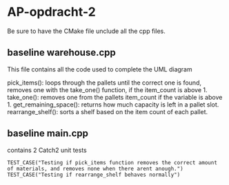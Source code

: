 # AP-opdracht-2

Be sure to have the CMake file unclude all the cpp files.

## baseline warehouse.cpp

This file contains all the code used to complete the UML diagram

pick_items(): loops through the pallets until the correct one is found, removes one with the take_one() function, if the item_count is above 1.
take_one(): removes one from the pallets item_count if the variable is above 1.
get_remaining_space(): returns how much capacity is left in a pallet slot.
rearrange_shelf(): sorts a shelf based on the item count of each pallet.

## baseline main.cpp

contains 2 Catch2 unit tests

    TEST_CASE("Testing if pick_items function removes the correct amount of materials, and removes none when there arent anough.")
    TEST_CASE("Testing if rearrange_shelf behaves normally")
